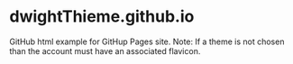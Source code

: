 # dwightThieme.github.io
GitHub html example for GitHup Pages site. Note: If a theme is not chosen than the account must have an associated flavicon.
